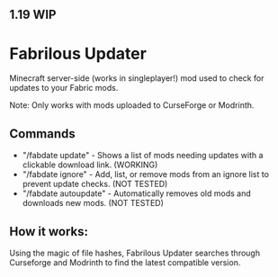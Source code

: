 ## 1.19 WIP

# Fabrilous Updater
Minecraft server-side (works in singleplayer!) mod used to check for updates to your Fabric mods.

Note: Only works with mods uploaded to CurseForge or Modrinth.


## Commands
* "/fabdate update" - Shows a list of mods needing updates with a clickable download link. (WORKING)
* "/fabdate ignore"  -  Add, list, or remove mods from an ignore list to prevent update checks. (NOT TESTED)
* "/fabdate autoupdate" - Automatically removes old mods and downloads new mods.  (NOT TESTED)


## How it works:
Using the magic of file hashes, Fabrilous Updater searches through Curseforge and Modrinth to find the latest compatible version.
